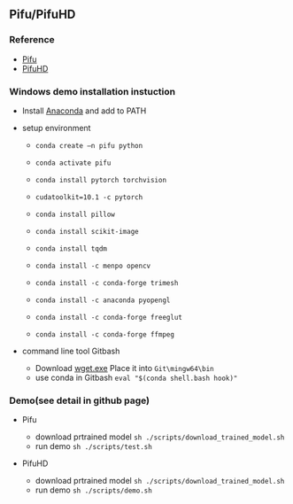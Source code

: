 ## Pifu/PifuHD

### Reference

- [Pifu](https://shunsukesaito.github.io/PIFu/)
- [PifuHD](https://shunsukesaito.github.io/PIFuHD/)

### Windows demo installation instuction 

- Install [Anaconda](https://www.anaconda.com/products/individual) and add to PATH
    
- setup environment

    - `conda create —n pifu python`
    - `conda activate pifu`
    - `conda install pytorch torchvision` 
    - `cudatoolkit=10.1 -c pytorch`
    - `conda install pillow`
    - `conda install scikit-image`
    - `conda install tqdm`
    - `conda install -c menpo opencv`

    - `conda install -c conda-forge trimesh`
    - `conda install -c anaconda pyopengl`
    - `conda install -c conda-forge freeglut`
    - `conda install -c conda-forge ffmpeg`

- command line tool Gitbash

    - Download [wget.exe](https://eternallybored.org/misc/wget/) Place it into `Git\mingw64\bin`
    - use conda in Gitbash `eval "$(conda shell.bash hook)"`

### Demo(see detail in github page)

- Pifu

    - download prtrained model `sh ./scripts/download_trained_model.sh
    `
    - run demo `sh ./scripts/test.sh`


- PifuHD

    - download prtrained model `sh ./scripts/download_trained_model.sh
    `
    - run demo `sh ./scripts/demo.sh`